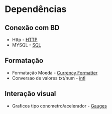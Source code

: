 # Dependências
## Conexão com BD
- Http - [HTTP](./Rest-RestFull/HTTP.md)
- MYSQL - [SQL](./Rest-RestFull/MYSQL.md)
## Formatação
- Formatação Moeda - [Currency Formatter](./Dependencias/Currency_formatter.md)
- Conversao de valores txt/num - [intl](./Dependencias/intl.md)
## Interação visual
- Graficos tipo conometro/acelerador - [Gauges](./Dependencias/Gauges_Visual_Acelerometros.md)
